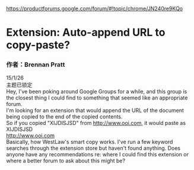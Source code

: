 <a href="https://productforums.google.com/forum/#!topic/chrome/JN240re9KQo">https://productforums.google.com/forum/#!topic/chrome/JN240re9KQo</a><div id="articleHeader"><h1>Extension: Auto-append URL to copy-paste?</h1></div> <h3> 作者：Brennan Pratt </h3> 15/1/26 <div> <div><div><div>主题已锁定</div>           <div>Hey, I've been poking around Google Groups for a while, and this group is the closest thing I could find to something that seemed like an appropriate forum.</div><div>I'm looking for an extension that would append the URL of the document being copied to the end of the copied contents.</div><div>So if you copied "XIJDISJSD" from <a href="http://www.ooi.com" target="_blank">http://www.ooi.com</a>, it would paste as</div><div>XIJDISJSD</div><div><a href="http://www.ooi.com" target="_blank">http://www.ooi.com</a></div><div>Basically, how WestLaw's smart copy works. I've run a few keyword searches through the extension store but haven't found anything. Does anyone have any recommendations re: where I could find this extension or where a better forum to ask about this might be?</div>